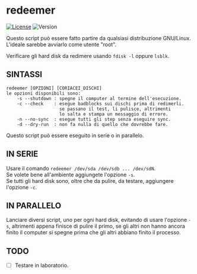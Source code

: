 # redeemer
[![License](http://img.shields.io/:license-GPL3.0-blue.svg)](http://www.gnu.org/licenses/gpl-3.0.html)
![Version](https://img.shields.io/badge/version-1.2-yellow.svg)

Questo script può essere fatto partire da qualsiasi distribuzione GNU/Linux.
L'ideale sarebbe avviarlo come utente "root".

Verificare gli hard disk da redimere usando `fdisk -l`
oppure `lsblk`.

## SINTASSI

    redeemer [OPZIONI] [CORIACEI_DISCHI]
    le opzioni disponibili sono:
        -s --shutdown : spegne il computer al termine dell'esecuzione.
        -c --check    : esegue badblocks sui dischi prima di redimerli.
                        se passano il test, li pulisce, altrimenti
                        lo salta e stampa un messaggio di errore.
        -n --no-sync  : esegue tutti gli step senza eseguire sync.
        -d --dry-run  : non fa nulla di quello che dovrebbe fare.

Questo script può essere eseguito in serie o in parallelo.

## IN SERIE

Usare il comando `redeemer /dev/sda /dev/sdb ... /dev/sdN`.  
Se volete bene all'ambiente aggiungete l'opzione `-s`.  
Se tutti gli hard disk sono, oltre che da pulire,
da testare, aggiungere l'opzione `-c`.  
    
## IN PARALLELO

Lanciare diversi script, uno per ogni hard disk,
evitando di usare l'opzione `-s`, altrimenti appena finisce
di pulire il primo, se gli altri non hanno ancora finito il
computer si spegne prima che gli altri abbiano finito il processo.

## TODO

- [ ] Testare in laboratorio.

